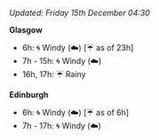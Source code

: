 *Updated: Friday 15th December 04:30*

**Glasgow**

* 6h: :cyclone: Windy (:cloud:) [:umbrella: as of 23h]
* 7h - 15h: :cyclone: Windy (:cloud:)
* 16h, 17h: :umbrella: Rainy

**Edinburgh**

* 6h: :cyclone: Windy (:cloud:) [:umbrella: as of 6h]
* 7h - 17h: :cyclone: Windy (:cloud:)
